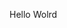 Hello Wolrd




































































































































































































































































































































































































































































































































































































































































































































































































































































































































































































































































































































































































































































































































































































































































































































































































































































































































































































































































































































































































































































































































































































































































































































































































































































































































































































































































































































































































































































































































































































































































































































































































































































































































































































































































































